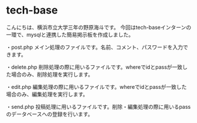 # tech-base

こんにちは、横浜市立大学三年の野原海斗です。
今回はtech-baseインターンの一環で、mysqlと連携した簡易掲示板を作成しました。

・post.php
メイン処理のファイルです。名前、コメント、パスワードを入力できます。

・delete.php
削除処理の際に用いるファイルです。whereでidとpassが一致した場合のみ、削除処理を実行します。

・edit.php
編集処理の際に用いるファイルです。whereでidとpassが一致した場合のみ、編集処理を実行します。

・send.php
投稿処理に用いるファイルです。削除・編集処理の際に用いるpassのデータベースへの登録を行います。

